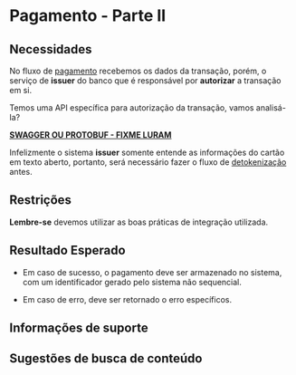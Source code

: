 # Pagamento - Parte II

## Necessidades

No fluxo de [pagamento](005-pagamento-parte-I.md) recebemos os dados da transação, porém, o serviço de **issuer** do 
banco que é responsável por **autorizar** a transação em si.
                                                  
Temos uma API específica para autorização da transação, vamos analisá-la?

**[SWAGGER OU PROTOBUF - FIXME LURAM]()**

Infelizmente o sistema **issuer** somente entende as informações do cartão em texto aberto, portanto, será necessário fazer 
o fluxo de [detokenização](../02-token/030-detokenizacao.md) antes.

## Restrições

**Lembre-se** devemos utilizar as boas práticas de integração utilizada.

## Resultado Esperado

- Em caso de sucesso, o pagamento deve ser armazenado no sistema, com um identificador gerado pelo sistema não sequencial.

- Em caso de erro, deve ser retornado o erro específicos.

## Informações de suporte

## Sugestões de busca de conteúdo